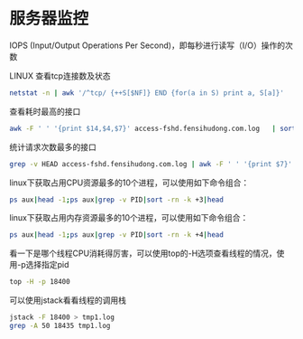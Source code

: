 # 服务器监控

IOPS (Input/Output Operations Per Second)，即每秒进行读写（I/O）操作的次数

LINUX 查看tcp连接数及状态

```sh
netstat -n | awk '/^tcp/ {++S[$NF]} END {for(a in S) print a, S[a]}'
```

查看耗时最高的接口

```sh
awk -F ' ' '{print $14,$4,$7}' access-fshd.fensihudong.com.log   | sort -k1nr | head -n 10
```

统计请求次数最多的接口

```sh
grep -v HEAD access-fshd.fensihudong.com.log | awk -F ' ' '{print $7}' | sort | uniq -c | sort -k1nr | head -10
```

linux下获取占用CPU资源最多的10个进程，可以使用如下命令组合：

```sh
ps aux|head -1;ps aux|grep -v PID|sort -rn -k +3|head
```
linux下获取占用内存资源最多的10个进程，可以使用如下命令组合：

```sh
ps aux|head -1;ps aux|grep -v PID|sort -rn -k +4|head
```
看一下是哪个线程CPU消耗得厉害，可以使用top的-H选项查看线程的情况，使用-p选择指定pid

```sh
top -H -p 18400
```
可以使用jstack看看线程的调用栈

```sh
jstack -F 18400 > tmp1.log
grep -A 50 18435 tmp1.log
```

